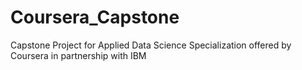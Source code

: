 # Coursera_Capstone
Capstone Project for Applied Data Science Specialization offered by Coursera in partnership with IBM
